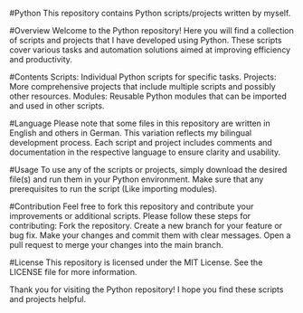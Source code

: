 #Python 
This repository contains Python scripts/projects written by myself.

#Overview 
Welcome to the Python repository! Here you will find a collection of scripts and projects that I have developed using Python. These scripts cover various tasks and automation solutions aimed at improving efficiency and productivity.

#Contents Scripts: 
Individual Python scripts for specific tasks. Projects: More comprehensive projects that include multiple scripts and possibly other resources. Modules: Reusable Python modules that can be imported and used in other scripts.

#Language 
Please note that some files in this repository are written in English and others in German. This variation reflects my bilingual development process. Each script and project includes comments and documentation in the respective language to ensure clarity and usability.

#Usage 
To use any of the scripts or projects, simply download the desired file(s) and run them in your Python environment. Make sure that any prerequisites to run the script (Like importing modules).

#Contribution 
Feel free to fork this repository and contribute your improvements or additional scripts. 
Please follow these steps for contributing:
Fork the repository.
Create a new branch for your feature or bug fix.
Make your changes and commit them with clear messages.
Open a pull request to merge your changes into the main branch.

#License
This repository is licensed under the MIT License. See the LICENSE file for more information.

Thank you for visiting the Python repository! I hope you find these scripts and projects helpful.
